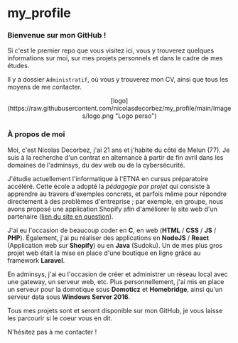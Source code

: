 # my_profile


### Bienvenue sur mon GitHub ! 

Si c'est le premier repo que vous visitez ici, vous y trouverez quelques informations sur moi, sur mes projets personnels et dans le cadre de mes études.

Il y a dossier `Administratif`, où vous y trouverez mon CV, ainsi que tous les moyens de me contacter.

<center> [logo](https://raw.githubusercontent.com/nicolasdecorbez/my_profile/main/Images/logo.png "Logo perso") </center>

### À propos de moi 

Moi, c'est Nicolas Decorbez, j'ai 21 ans et j'habite du côté de Melun (77). Je suis à la recherche d'un contrat en alternance à partir de fin avril dans les domaines de l'adminsys, du dev web ou de la cybersécurité.

J'étudie actuellement l'informatique à l'ETNA en cursus préparatoire accéléré. Cette école a adopté la *pédagogie par projet* qui consiste à apprendre au travers d'exemples concrets, et parfois même pour répondre directement à des problèmes d'entreprise ; par exemple, en groupe, nous avons proposé une application Shopify afin d'améliorer le site web d'un partenaire ([lien du site en question](https://monmarche.drindrin.fr/)).

J'ai eu l'occasion de beaucoup coder en **C**, en web (**HTML** / **CSS** / **JS** / **PHP**). Également, j'ai pu réaliser des applications en **NodeJS** / **React** (Application web sur **Shopify**) ou en **Java** (Sudoku). Un de mes plus gros projet web était la mise en place d'une boutique en ligne grâce au framework **Laravel**.

En adminsys, j'ai eu l'occasion de créer et administrer un réseau local avec une gateway, un serveur web, etc. Plus personnellement, j'ai mis en place un serveur pour la domotique sous **Domoticz** et **Homebridge**, ainsi qu'un serveur data sous **Windows Server 2016**.

Tous mes projets sont et seront disponible sur mon GitHub, je vous laisse les parcourir si le coeur vous en dit.

N'hésitez pas à me contacter ! 
